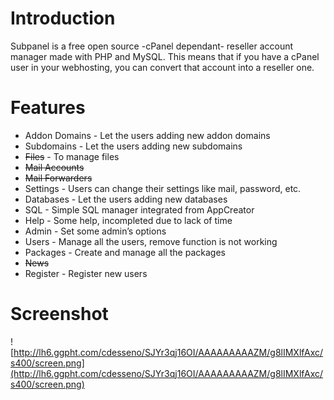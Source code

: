 # Introduction #

Subpanel is a free open source -cPanel dependant- reseller account manager made with PHP and MySQL. This means that if you have a cPanel user in your webhosting, you can convert that account into a reseller one.

# Features #

  * Addon Domains - Let the users adding new addon domains
  * Subdomains - Let the users adding new subdomains
  * ~~Files~~ - To manage files
  * ~~Mail Accounts~~
  * ~~Mail Forwarders~~
  * Settings - Users can change their settings like mail, password, etc.
  * Databases - Let the users adding new databases
  * SQL - Simple SQL manager integrated from AppCreator
  * Help - Some help, incompleted due to lack of time
  * Admin - Set some admin’s options
  * Users - Manage all the users, remove function is not working
  * Packages - Create and manage all the packages
  * ~~News~~
  * Register - Register new users

# Screenshot #
![http://lh6.ggpht.com/cdesseno/SJYr3qj16OI/AAAAAAAAAZM/g8lIMXlfAxc/s400/screen.png](http://lh6.ggpht.com/cdesseno/SJYr3qj16OI/AAAAAAAAAZM/g8lIMXlfAxc/s400/screen.png)